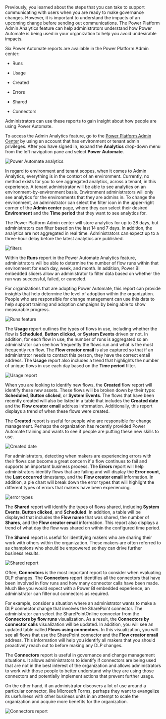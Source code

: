 Previously, you learned about the steps that you can take to support
communicating with users when you are ready to make governance changes.
However, it is important to understand the impacts of an upcoming
change before sending out communications. 
The Power Platform Admin Analytics feature can help administrators 
understand how Power Automate is being used in your organization to help
you avoid undesirable impacts.

Six Power Automate reports are available in the Power Platform Admin center:

-   Runs

-   Usage

-   Created

-   Errors

-   Shared

-   Connectors

Administrators can use these reports to gain insight about how people are using Power Automate.

To access the Admin Analytics feature, go to the [Power Platform
Admin Center](https://admin.powerplatform.microsoft.com/?azure-portal=true) by using an
account that has environment or tenant admin privileges. After you have
signed in, expand the **Analytics** drop-down menu from the left navigation
pane and select **Power Automate**.

![Power Automate analytics](../media/1-ppac.png)

In regard to environment and tenant scopes, when it comes to Admin Analytics, 
everything is in the context of an environment.
Currently, no method exists for you to see aggregated analytics, across a
tenant, in this experience. A tenant administrator will be able to see
analytics on an environment-by-environment basis. Environment administrators will
only see analytics for the environments that they are admins in. 
To change the environment, an administrator can select the filter icon in
the upper-right corner of the **Admin center** page, where they can select their desired
**Environment** and the **Time period** that they want to see analytics for.

The Power Platform Admin center will store analytics for up to 28 days,
but administrators can filter based on the last 14 and 7 days. In
addition, the analytics are not aggregated in real time. Administrators
can expect up to a three-hour delay before the latest analytics are published.

![filters](../media/2-filter.png)

Within the **Runs** report in the Power Automate Analytics feature,
administrators will be able to determine the number of flow runs within
that environment for each day, week, and month. In addition, Power BI embedded
slicers allow an administrator to filter data based on whether the
run was successful, failed, or canceled.

For organizations that are adopting Power Automate, this report can
provide insights that help determine the level of adoption within the
organization. People who are responsible for change management can
use this data to help support training and adoption campaigns by being
able to show measurable progress.

![Runs feature](../media/3-runs.png)

The **Usage** report outlines the types of flows in use, including whether
the flow is **Scheduled**, **Button clicked**, or **System Events** driven or not. In
addition, for each flow in use, the number of runs is aggregated so an
administrator can see how frequently the flows run and what is the most
frequently run flow. The **Flow creator email** is also captured so that if
an administrator needs to contact this person, they have the correct email
address. The **Usage** report also includes a trend that highlights the number of unique
flows in use each day based on the **Time period** filter.

![Usage report](../media/4-usage.png)

When you are looking to identify new flows, the **Created** flow report will
identify these new assets. These flows will be broken down
by their type: **Scheduled**, **Button clicked**, or **System Events**. The flows
that have been recently created will also be listed in a table that
includes the **Created date** and the **Flow creator email** address information. Additionally, this report displays a
trend of when these flows were created.

The **Created** report is useful for people who are responsible for change management. 
Perhaps the organization has recently provided Power Automate training 
and wants to see if people are putting these new skills to use.

![Created date](../media/5-created.png)

For administrators, detecting when makers are experiencing errors with
their flows can become a great concern if a flow continues to fail and
supports an important business process. The **Errors** report will help
administrators identify flows that are failing and will display the
**Error count**, the **Last occurred** timestamp, and the **Flow creator email** information. In
addition, a pie chart will break down the error types that will
highlight the different types of errors that makers have been experiencing.

![error types](../media/6-errors.png)

The **Shared** report will identify the types of flows shared, including
**System Events**, **Button clicked**, and **Scheduled**. In addition, a table will
be displayed that includes the **Flow name** that was shared, the number of
**Shares**, and the **Flow creator email** information. This report also displays a trend of what day
the flow was shared on within the configured time period.

The **Shared** report is useful for identifying makers who are sharing their work with 
others within the organization. These makers are often referred to as champions 
who should be empowered so they can drive further business results.

![Shared report](../media/7-shared.png)

Often, **Connectors** is the most important
report to consider when evaluating DLP changes. The **Connectors** report
identifies all the connectors that have been involved in flow runs
and how many connector calls have been made. Much like you would expect
with a Power BI embedded experience, an administrator can filter out
connectors as required. 

For example, consider a situation where an administrator wants to make a 
DLP connector change that involves the SharePoint connector. The administrator can select 
the SharePointOnline connector from the **Connectors by flow runs** visualization. 
As a result, the **Connectors by connector calls** visualization will be updated. In
addition, you will see an updated table called **Flows using connectors**. In
this visualization, you will see all flows that use the SharePoint
connector and the **Flow creator email** address. This information will help you identify
all makers that you should proactively reach out to before making any DLP changes.

The **Connectors** report is useful in governance and change management
situations. It allows administrators to identify if connectors are being
used that are not in the best interest of the organization and allows
administrators to work with those people to better understand why they
are using those connectors and potentially implement actions that
prevent further usage.

On the other hand, if an administrator discovers a lot of use 
around a particular connector, like Microsoft Forms, perhaps
they want to evangelize its usefulness with other business units in an
attempt to scale the organization and acquire more benefits for the
organization.

![Connectors report](../media/8-connectors.png)
